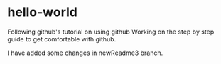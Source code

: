 # hello-world
Following github's tutorial on using github
Working on the step by step guide to get comfortable with github. 

I have added some changes in newReadme3 branch.

